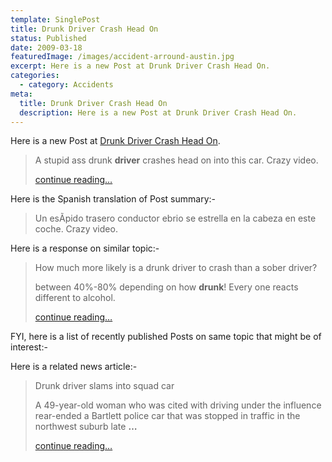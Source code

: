 ```yaml
---
template: SinglePost
title: Drunk Driver Crash Head On
status: Published
date: 2009-03-18
featuredImage: /images/accident-arround-austin.jpg
excerpt: Here is a new Post at Drunk Driver Crash Head On.
categories:
  - category: Accidents
meta:
  title: Drunk Driver Crash Head On
  description: Here is a new Post at Drunk Driver Crash Head On.
---
```

<!--StartFragment-->

Here is a new Post at [Drunk Driver Crash Head On](http://www.buzzhumor.com/videos/29731/Drunk_Driver_Crash_Head_On).

> A stupid ass drunk **driver** crashes head on into this car. Crazy video.
>
> [continue reading…](http://www.buzzhumor.com/videos/29731/Drunk_Driver_Crash_Head_On)

Here is the Spanish translation of Post summary:-

> Un esÃpido trasero conductor ebrio se estrella en la cabeza en este coche. Crazy video.

Here is a response on similar topic:-

> How much more likely is a drunk driver to crash than a sober driver?
>
> between 40%-80% depending on how **drunk**! Every one reacts different to alcohol.
>
> [continue reading…](https://answers.yahoo.com/question/?qid=20081130084132AANHwsO)

FYI, here is a list of recently published Posts on same topic that might be of interest:-

Here is a related news article:-

> Drunk driver slams into squad car
>
> A 49-year-old woman who was cited with driving under the influence rear-ended a Bartlett police car that was stopped in traffic in the northwest suburb late **…**
>
> [continue reading…](http://www.suntimes.com/news/24-7/1431273,w-drunk-driver-crash-police-car-021409.article)

<!--EndFragment-->